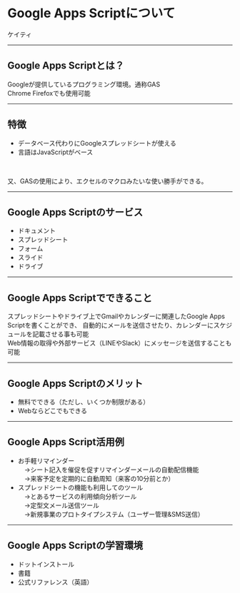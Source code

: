 # Google Apps Scriptについて
ケイティ

---

## Google Apps Scriptとは？

Googleが提供しているプログラミング環境。通称GAS<br>
Chrome Firefoxでも使用可能

---

## 特徴

- データベース代わりにGoogleスプレッドシートが使える<br>
- 言語はJavaScriptがベース<br>
<br>

又、GASの使用により、エクセルのマクロみたいな使い勝手ができる。

---

## Google Apps Scriptのサービス
- ドキュメント
- スプレッドシート<br>
- フォーム<br>
- スライド<br>
- ドライブ<br>

---

## Google Apps Scriptでできること

スプレッドシートやドライブ上でGmailやカレンダーに関連したGoogle Apps Scriptを書くことができ、
自動的にメールを送信させたり、カレンダーにスケジュールを記載させる事も可能<br>
Web情報の取得や外部サービス（LINEやSlack）にメッセージを送信することも可能

---

## Google Apps Scriptのメリット
- 無料でできる（ただし、いくつか制限がある）<br>
- Webならどこでもできる

---

## Google Apps Script活用例

- お手軽リマインダー<br>
　→シート記入を催促を促すリマインダーメールの自動配信機能<br>
　→来客予定を定期的に自動周知（来客の10分前とか）<br>
- スプレッドシートの機能も利用してのツール<br>
　→とあるサービスの利用傾向分析ツール<br>
　→定型文メール送信ツール<br>
　→新規事業のプロトタイプシステム（ユーザー管理&SMS送信）

---
## Google Apps Scriptの学習環境
- ドットインストール
- 書籍
- 公式リファレンス（英語）
